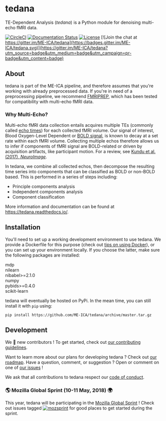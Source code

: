 # tedana

TE-Dependent Analysis (_tedana_) is a Python module for denoising multi-echo fMRI data.

[![CircleCI](https://circleci.com/gh/ME-ICA/tedana.svg?style=shield)](https://circleci.com/gh/ME-ICA/tedana)
[![Documentation Status](https://readthedocs.org/projects/tedana/badge/?version=latest)](http://tedana.readthedocs.io/en/latest/?badge=latest)
[![License](https://img.shields.io/badge/License-LGPL%202.0-blue.svg)](https://opensource.org/licenses/LGPL-2.1)
[![Join the chat at https://gitter.im/ME-ICA/tedana](https://badges.gitter.im/ME-ICA/tedana.svg)](https://gitter.im/ME-ICA/tedana?utm_source=badge&utm_medium=badge&utm_campaign=pr-badge&utm_content=badge)


## About

tedana is part of the ME-ICA pipeline, and therefore assumes that you're working with already preprocessed data. If you're in need of a preprocessing pipeline, we recommend [FMRIPREP](https://github.com/poldracklab/fmriprep/), which has been tested for compatibility with multi-echo fMRI data.

### Why Multi-Echo?

Multi-echo fMRI data collection entails acquires multiple TEs (commonly called [echo times](http://mriquestions.com/tr-and-te.html)) for each collected fMRI volume.
Our signal of interest, Blood Oxygen-Level Dependent or [BOLD signal](http://www.fil.ion.ucl.ac.uk/spm/course/slides10-zurich/Kerstin_BOLD.pdf), is known to decay at a set rate within each fMRI volume.
Collecting multiple echos therefore allows us to infer if components of fMRI signal are BOLD-related or driven by acquisition artifacts, like participant motion.
For a review, see [Kundu et al. (2017), _NeuroImage_](https://paperpile.com/shared/eH3PPu).

In tedana, we combine all collected echos, then decompose the resulting time series into components that can be classified as BOLD or non-BOLD based. This is performed in a series of steps including:

* Principle components analysis
* Independent components analysis
* Component classification

More information and documentation can be found at https://tedana.readthedocs.io/.

## Installation

You'll need to set up a working development environment to use tedana. We provide a Dockerfile for this purpose (check out [tips on using Docker](https://neurohackweek.github.io/docker-for-scientists/)), or you can set up your environment locally. If you choose the latter, make sure the following packages are installed:

mdp  
nilearn  
nibabel>=2.1.0  
numpy  
pybids>=0.4.0  
scikit-learn  

tedana will eventually be hosted on PyPi. In the mean time, you can still install it with `pip` using:

```
pip install https://github.com/ME-ICA/tedana/archive/master.tar.gz
```

## Development

We :yellow_heart: new contributors ! To get started, check out [our contributing guidelines](https://github.com/emdupre/tedana/blob/master/CONTRIBUTING.md).

Want to learn more about our plans for developing tedana ? Check out [our roadmap](https://github.com/emdupre/tedana/projects). Have a question, comment, or suggestion ? Open or comment on one of [our issues](https://github.com/emdupre/tedana/issues) !

We ask that all contributions to tedana respect our [code of conduct](https://github.com/emdupre/tedana/blob/master/Code_of_Conduct.md).

### :earth_americas: Mozilla Global Sprint (10-11 May, 2018) :earth_africa:

This year, tedana will be participating in the [Mozilla Global Sprint](https://foundation.mozilla.org/opportunity/global-sprint/) !
Check out issues tagged [![mozsprint](https://img.shields.io/badge/-mozsprint-0052cc.svg)](https://github.com/ME-ICA/tedana/labels/mozsprint) for good places to get started during the sprint.
